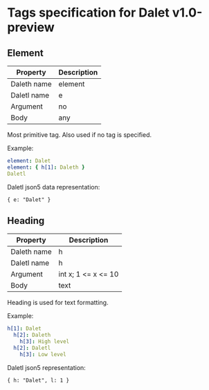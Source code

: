 # Tags specification for Dalet v1.0-preview

## Element

| Property    | Description |
| ----------- | ----------- |
| Daleth name | element     |
| Daletl name | e           |
| Argument    | no          |
| Body        | any         |

Most primitive tag. Also used if no tag is specified.

Example:

```yaml
element: Dalet
element: { h[1]: Daleth }
Daletl
```

Daletl json5 data representation:

```json5
{ e: "Dalet" }
```

## Heading

| Property    | Description         |
| ----------- | ------------------- |
| Daleth name | h                   |
| Daletl name | h                   |
| Argument    | int x; 1 <= x <= 10 |
| Body        | text                |

Heading is used for text formatting.

Example:

```yaml
h[1]: Dalet
  h[2]: Daleth
    h[3]: High level
  h[2]: Daletl
    h[3]: Low level
```

Daletl json5 representation:

```json5
{ h: "Dalet", l: 1 }
```
